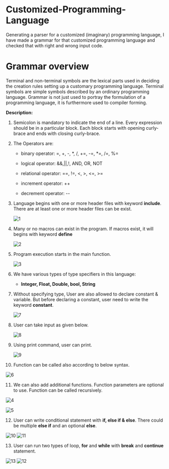 # Customized-Programming-Language
Generating a parser for a customized (imaginary) programming language, I have made a grammar for that customized programming language and checked that with right and wrong input code.

# Grammar overview
Terminal and non-terminal symbols are the lexical parts used in deciding the creation rules setting up a customary programming language. Terminal symbols are simple symbols described by an ordinary programming language. Grammar is not just used to portray the formulation of a programming language, it is furthermore used to compiler forming.

**Description:**

1. Semicolon is mandatory to indicate the end of a line. Every expression should be in a particular block. Each block starts with opening curly-brace and ends with closing curly-brace.

2. The Operators are:

   - binary operator: =, +, -, *, /, +=, -=, *=, /=, %=

   - logical operator: &&,||,!, AND, OR, NOT

   - relational operator: ==, !=, <, >, <=, >=

   - increment operator: ++

   - decrement operator: --

3. Language begins with one or more header files with keyword **include**. There are at least one or more header files can be exist. 

   ![1](https://user-images.githubusercontent.com/43060004/137789324-43cc39ba-95d4-48b1-b3af-210b728e8b03.png)

4. Many or no macros can exist in the program. If macros exist, it will begins with keyword **define**

   ![2](https://user-images.githubusercontent.com/43060004/137789331-5e9bd8ee-d3c6-43d2-b81d-08cfe6af3bb9.png)

5. Program execution starts in the main function.

   ![3](https://user-images.githubusercontent.com/43060004/137794101-bc2476e7-ef29-4cd0-a9a1-293eb1b83ecb.png)

6. We have various types of type specifiers in this language:

   - **Integer, Float, Double, bool, String**

7. Without specifying type, User are also allowed to declare constant & variable. But before declaring a constant, user need to write the keyword **constant**.

   ![7](https://user-images.githubusercontent.com/43060004/137789343-f82727d9-418d-489d-9785-e0652d51d12d.png)

8. User can take input as given below.

   ![8](https://user-images.githubusercontent.com/43060004/137789347-23547b2f-37d9-408b-beb7-6e1c92b02d20.png)

9. Using print command, user can print.

   ![9](https://user-images.githubusercontent.com/43060004/137789348-fc23386f-21ab-422f-aa6a-8ef42f2d4881.png)

10. Function can be called also according to below syntax.

   ![6](https://user-images.githubusercontent.com/43060004/137789340-80fcc3e1-bba1-4b4f-9484-f585daa85b59.png)

11. We can also add additional functions. Function parameters are optional to use. Function can be called recursively.

   ![4](https://user-images.githubusercontent.com/43060004/137789334-e60c6091-fd6d-467f-9922-32091b864cc2.png)

   ![5](https://user-images.githubusercontent.com/43060004/137789336-b42ef98e-6b41-4916-9e3b-8d1d8a551080.png)

12. User can write conditional statement with **if, else if & else**. There could be multiple **else if** and an optional **else**.

   ![10](https://user-images.githubusercontent.com/43060004/137789349-e01b1778-daae-4831-9de9-6774fa02d2d1.png)
   ![11](https://user-images.githubusercontent.com/43060004/137795072-e88c179c-8cfe-4ed2-9078-30323734884c.png)

13. User can run two types of loop, **for** and **while** with **break** and **continue** statement.

   ![13](https://user-images.githubusercontent.com/43060004/137789359-5e208309-9792-487b-956d-f6e4a0ff759d.png)
   ![12](https://user-images.githubusercontent.com/43060004/137789356-a9ee85b1-878d-4541-a081-caa568379d39.png)
